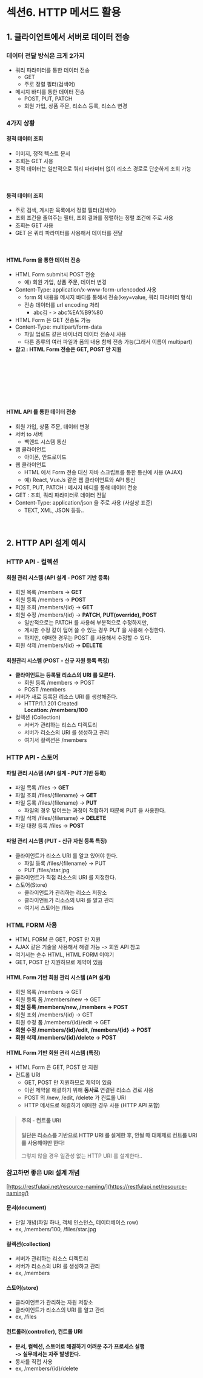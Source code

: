 # 섹션6. HTTP 메서드 활용

## 1. 클라이언트에서 서버로 데이터 전송

### 데이터 전달 방식은 크게 2가지&#x20;

* 쿼리 파라미터를 통한 데이터 전송&#x20;
  * GET
  * 주로 정렬 필터(검색어)
* 메시지 바디를 통한 데이터 전송
  * POST, PUT, PATCH
  * 회원 가입, 상품 주문, 리소스 등록, 리소스 변경

### 4가지 상황&#x20;

#### 정적 데이터 조회&#x20;

* 이미지, 정적 텍스트 문서&#x20;
* 조회는 GET 사용&#x20;
* 정적 데이터는 일반적으로 쿼리 파라미터 없이 리소스 경로로 단순하게 조회 가능&#x20;

<figure><img src="../../../../.gitbook/assets/스크린샷 2025-06-06 08.58.24.png" alt=""><figcaption></figcaption></figure>

#### 동적 데이터 조회&#x20;

* 주로 검색, 게시판 목록에서 정렬 필터(검색어)
* 조회 조건을 줄여주는 필터, 조회 결과를 정렬하는 정렬 조건에 주로 사용
* 조회는 GET 사용&#x20;
* GET 은 쿼리 파라미터를 사용해서 데이터를 전달&#x20;

<figure><img src="../../../../.gitbook/assets/스크린샷 2025-06-06 08.59.11.png" alt=""><figcaption></figcaption></figure>

#### HTML Form 을 통한 데이터 전송&#x20;

* HTML Form submit시 POST 전송
  * 예) 회원 가입, 상품 주문, 데이터 변경
* Content-Type: application/x-www-form-urlencoded 사용&#x20;
  * form 의 내용을 메시지 바디를 통해서 전송(key=value, 쿼리 파라미터 형식)&#x20;
  * 전송 데이터를 url encoding 처리&#x20;
    * abc김 - > abc%EA%B9%80
* HTML Form 은 GET 전송도 가능&#x20;
* Content-Type: multipart/form-data
  * 파일 업로드 같은 바이너리 데이터 전송시 사용&#x20;
  * 다른 종류의 여러 파일과 폼의 내용 함께 전송 가능(그래서 이름이 multipart)&#x20;
* **참고 : HTML Form 전송은 GET, POST 만 지원**&#x20;

<figure><img src="../../../../.gitbook/assets/스크린샷 2025-06-06 09.02.00.png" alt=""><figcaption></figcaption></figure>

<figure><img src="../../../../.gitbook/assets/스크린샷 2025-06-06 09.02.09.png" alt=""><figcaption></figcaption></figure>

<figure><img src="../../../../.gitbook/assets/스크린샷 2025-06-06 09.02.20.png" alt=""><figcaption></figcaption></figure>

<figure><img src="../../../../.gitbook/assets/스크린샷 2025-06-06 09.07.49.png" alt=""><figcaption></figcaption></figure>

#### HTML API 를 통한 데이터 전송&#x20;

* 회원 가입, 상품 주문, 데이터 변경
* 서버 to 서버&#x20;
  * 백엔드 시스템 통신&#x20;
* 앱 클라이언트&#x20;
  * 아이폰, 안드로이드&#x20;
* 웹 클라이언트&#x20;
  * HTML 에서 Form 전송 대신 자바 스크립트를 통한 통신에 사용 (AJAX)&#x20;
  * 예) React, VueJs 같은 웹 클라이언트와 API 통신&#x20;
* POST, PUT, PATCH : 메시지 바디를 통해 데이터 전송&#x20;
* GET : 조회, 쿼리 파라미터로 데이터 전달&#x20;
* Content-Type: application/json 을 주로 사용 (사실상 표준)
  * TEXT, XML, JSON 등등.. &#x20;

<figure><img src="../../../../.gitbook/assets/스크린샷 2025-06-06 09.17.56.png" alt=""><figcaption></figcaption></figure>

## 2. HTTP API 설계 예시&#x20;

### HTTP API - 컬렉션&#x20;

#### 회원 관리 시스템 (API 설계 - POST 기반 등록)&#x20;

* 회원 목록 /members -> **GET**
* 회원 등록 /members -> **POST**
* 회원 조회 /members/{id} -> **GET**
* 회원 수정 /members/{id} -> **PATCH, PUT(override), POST**
  * 일반적으로는 PATCH 를 사용해 부분적으로 수정하지만,&#x20;
  * 게시판 수정 같이 덮어 쓸 수 있는 경우 PUT 을 사용해 수정한다.
  * 하지만, 애매한 경우는 POST 를 사용해서 수정할 수 있다.
* 회원 삭제 /members/{id} -> **DELETE**

#### 회원관리 시스템 (POST - 신규 자원 등록 특징)&#x20;

* **클라이언트는 등록될 리소스의 URI 를 모른다.**&#x20;
  * 회원 등록 /members -> POST&#x20;
  * POST /members&#x20;
* 서버가 새로 등록된 리소스 URI 를 생성해준다.&#x20;
  * HTTP/1.1 201 Created \
    **Location: /members/100**
* 컬렉션 (Collection)
  * 서버가 관리하는 리소스 디렉토리&#x20;
  * 서버가 리소스의 URI 를 생성하고 관리&#x20;
  * 여기서 컬렉션은 /members

### HTTP API - 스토어&#x20;

#### 파일 관리 시스템 (API 설계 - PUT 기반 등록)&#x20;

* 파일 목록 /files -> **GET**
* 파일 조회 /files/{filename} -> **GET**&#x20;
* 파일 등록 /files/{filename} -> **PUT**&#x20;
  * 파일의 경우 덮어쓰는 과정이 적합하기 때문에 PUT 을 사용한다.&#x20;
* 파일 삭제 /files/{filename} -> **DELETE**&#x20;
* 파일 대량 등록 /files -> **POST**

#### **파일 관리 시스템 (PUT - 신규 자원 등록 특징)**&#x20;

* 클라이언트가 리소스 URI 를 알고 있어야 한다.&#x20;
  * 파일 등록 /files/{filename} -> PUT&#x20;
  * PUT /files/star.jpg&#x20;
* 클라이언트가 직접 리소스의 URI 를 지정한다.&#x20;
* 스토어(Store)&#x20;
  * 클라이언트가 관리하는 리소스 저장소&#x20;
  * 클라이언트가 리소스의 URI 를 알고 관리&#x20;
  * 여기서 스토어는 /files

### HTML FORM 사용&#x20;

* HTML FORM 은 GET, POST 만 지원&#x20;
* AJAX 같은 기술을 사용해서 해결 가능 -> 회원 API 참고&#x20;
* 여기서는 순수 HTML, HTML FORM 이야기&#x20;
* GET, POST 만 지원하므로 제약이 있음&#x20;

#### HTML Form 기반 회원 관리 시스템 (API 설계)&#x20;

* 회원 목록 /members -> GET
* 회원 등록 폼 /members/new -> GET
* **회원 등록 /members/new, /members -> POST**
* 회원 조회 /members/{id} -> GET
* 회원 수정 폼 /members/{id}/edit -> GET
* **회원 수정 /members/{id}/edit, /members/{id} -> POST**
* **회원 삭제 /members/{id}/delete -> POST**

#### HTML Form 기반 회원 관리 시스템 (특징)

* HTML Form 은 GET, POST 만 지원&#x20;
* 컨트롤 URI&#x20;
  * GET, POST 만 지원하므로 제약이 있음&#x20;
  * 이런 제약을 해결하기 위해 **동사로** 연결된 리소스 경로 사용&#x20;
  * POST 의 /new, /edit, /delete 가 컨트롤 URI&#x20;
  * HTTP 메서드로 해결하기 애매한 경우 사용 (HTTP API 포함)&#x20;

> #### 주의 - 컨트롤 URI
>
> **일단은 리소스를 기반으로 HTTP URI 를 설계한 후, 안될 때 대체제로 컨트롤 URI 를 사용해야만 한다!**&#x20;
>
> 그렇지 않을 경우 일관성 없는 HTTP URI 를 설계한다..&#x20;

### 참고하면 좋은 URI 설계 개념

[https://restfulapi.net/resource-naming/](https://restfulapi.net/resource-naming/)

#### 문서(document)&#x20;

* 단일 개념(파일 하나, 객체 인스턴스, 데이터베이스 row)&#x20;
* ex, /members/100, /files/star.jpg

#### 컬렉션(collection)&#x20;

* 서버가 관리하는 리소스 디렉토리&#x20;
* 서버가 리소스의 URI 를 생성하고 관리
* ex, /members

#### 스토어(store)&#x20;

* 클라이언트가 관리하는 자원 저장소&#x20;
* 클라이언트가 리소스의 URI 를 알고 관리&#x20;
* ex, /files&#x20;

#### 컨트롤러(controller), 컨트롤 URI&#x20;

* **문서, 컬렉션, 스토어로 해결하기 어려운 추가 프로세스 실행** \
  **-> 실무에서는 자주 발생한다.**
* 동사를 직접 사용&#x20;
* ex, /members/{id}/delete
